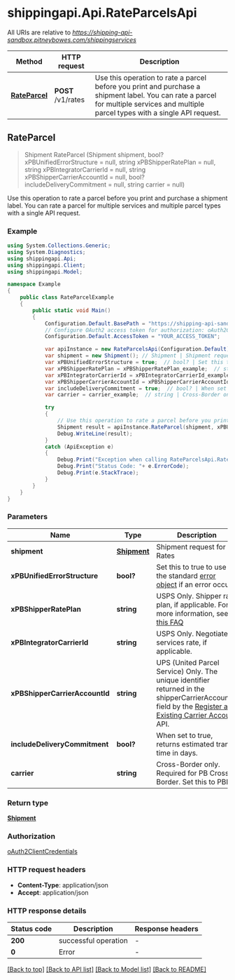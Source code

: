 # shippingapi.Api.RateParcelsApi

All URIs are relative to *https://shipping-api-sandbox.pitneybowes.com/shippingservices*

Method | HTTP request | Description
------------- | ------------- | -------------
[**RateParcel**](RateParcelsApi.md#rateparcel) | **POST** /v1/rates | Use this operation to rate a parcel before you print and purchase a shipment label. You can rate a parcel for multiple services and multiple parcel types with a single API request.



## RateParcel

> Shipment RateParcel (Shipment shipment, bool? xPBUnifiedErrorStructure = null, string xPBShipperRatePlan = null, string xPBIntegratorCarrierId = null, string xPBShipperCarrierAccountId = null, bool? includeDeliveryCommitment = null, string carrier = null)

Use this operation to rate a parcel before you print and purchase a shipment label. You can rate a parcel for multiple services and multiple parcel types with a single API request.

### Example

```csharp
using System.Collections.Generic;
using System.Diagnostics;
using shippingapi.Api;
using shippingapi.Client;
using shippingapi.Model;

namespace Example
{
    public class RateParcelExample
    {
        public static void Main()
        {
            Configuration.Default.BasePath = "https://shipping-api-sandbox.pitneybowes.com/shippingservices";
            // Configure OAuth2 access token for authorization: oAuth2ClientCredentials
            Configuration.Default.AccessToken = "YOUR_ACCESS_TOKEN";

            var apiInstance = new RateParcelsApi(Configuration.Default);
            var shipment = new Shipment(); // Shipment | Shipment request for Rates
            var xPBUnifiedErrorStructure = true;  // bool? | Set this to true to use the standard [error object](https://shipping.pitneybowes.com/reference/error-object.html#standard-error-object) if an error occurs. (optional)  (default to true)
            var xPBShipperRatePlan = xPBShipperRatePlan_example;  // string | USPS Only. Shipper rate plan, if applicable. For more information, see [this FAQ](https://shipping.pitneybowes.com/faqs/rates.html#rate-plans-faq) (optional) 
            var xPBIntegratorCarrierId = xPBIntegratorCarrierId_example;  // string | USPS Only. Negotiated services rate, if applicable. (optional) 
            var xPBShipperCarrierAccountId = xPBShipperCarrierAccountId_example;  // string | UPS (United Parcel Service) Only. The unique identifier returned in the shipperCarrierAccountId field by the [Register an Existing Carrier Account](https://shipping.pitneybowes.com/api/post-carrier-accounts-register.html) API. (optional) 
            var includeDeliveryCommitment = true;  // bool? | When set to true, returns estimated transit time in days. (optional) 
            var carrier = carrier_example;  // string | Cross-Border only. Required for PB Cross-Border. Set this to PBI. (optional) 

            try
            {
                // Use this operation to rate a parcel before you print and purchase a shipment label. You can rate a parcel for multiple services and multiple parcel types with a single API request.
                Shipment result = apiInstance.RateParcel(shipment, xPBUnifiedErrorStructure, xPBShipperRatePlan, xPBIntegratorCarrierId, xPBShipperCarrierAccountId, includeDeliveryCommitment, carrier);
                Debug.WriteLine(result);
            }
            catch (ApiException e)
            {
                Debug.Print("Exception when calling RateParcelsApi.RateParcel: " + e.Message );
                Debug.Print("Status Code: "+ e.ErrorCode);
                Debug.Print(e.StackTrace);
            }
        }
    }
}
```

### Parameters


Name | Type | Description  | Notes
------------- | ------------- | ------------- | -------------
 **shipment** | [**Shipment**](Shipment.md)| Shipment request for Rates | 
 **xPBUnifiedErrorStructure** | **bool?**| Set this to true to use the standard [error object](https://shipping.pitneybowes.com/reference/error-object.html#standard-error-object) if an error occurs. | [optional] [default to true]
 **xPBShipperRatePlan** | **string**| USPS Only. Shipper rate plan, if applicable. For more information, see [this FAQ](https://shipping.pitneybowes.com/faqs/rates.html#rate-plans-faq) | [optional] 
 **xPBIntegratorCarrierId** | **string**| USPS Only. Negotiated services rate, if applicable. | [optional] 
 **xPBShipperCarrierAccountId** | **string**| UPS (United Parcel Service) Only. The unique identifier returned in the shipperCarrierAccountId field by the [Register an Existing Carrier Account](https://shipping.pitneybowes.com/api/post-carrier-accounts-register.html) API. | [optional] 
 **includeDeliveryCommitment** | **bool?**| When set to true, returns estimated transit time in days. | [optional] 
 **carrier** | **string**| Cross-Border only. Required for PB Cross-Border. Set this to PBI. | [optional] 

### Return type

[**Shipment**](Shipment.md)

### Authorization

[oAuth2ClientCredentials](../README.md#oAuth2ClientCredentials)

### HTTP request headers

- **Content-Type**: application/json
- **Accept**: application/json

### HTTP response details
| Status code | Description | Response headers |
|-------------|-------------|------------------|
| **200** | successful operation |  -  |
| **0** | Error |  -  |

[[Back to top]](#)
[[Back to API list]](../README.md#documentation-for-api-endpoints)
[[Back to Model list]](../README.md#documentation-for-models)
[[Back to README]](../README.md)

